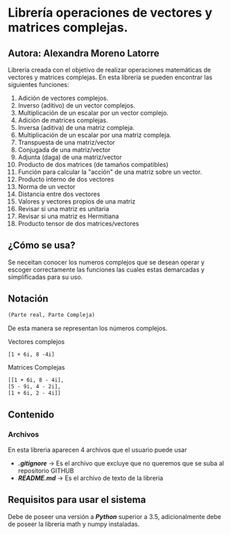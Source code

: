 # Librería operaciones de vectores y matrices complejas.
## Autora: Alexandra Moreno Latorre

Librería creada con el objetivo de realizar operaciones matemáticas de vectores y matrices complejas.
En esta librería se pueden encontrar las siguientes funciones:
 
1. Adición de vectores complejos.
2. Inverso (aditivo) de un vector complejos.
3. Multiplicación de un escalar por un vector complejo.
4. Adición de matrices complejas.
5. Inversa (aditiva) de una matriz compleja.
6. Multiplicación de un escalar por una matriz compleja.
7. Transpuesta de una matriz/vector
8.  Conjugada de una matriz/vector
9.  Adjunta (daga) de una matriz/vector
10. Producto de dos matrices (de tamaños compatibles)
11. Función para calcular la "acción" de una matriz sobre un vector.
12. Producto interno de dos vectores
13. Norma de un vector
14. Distancia entre dos vectores
15. Valores  y vectores propios de una matriz
16. Revisar si una matriz es unitaria
17. Revisar si una matriz es Hermitiana
18. Producto tensor de dos matrices/vectores

## ¿Cómo se usa?
Se neceitan conocer los numeros complejos que se desean operar y escoger correctamente las funciones las cuales estas demarcadas y simplificadas para su uso.


## Notación

``` txt
(Parte real, Parte Compleja)
```
De esta manera se representan los números complejos.

Vectores complejos

``` txt
[1 + 6i, 8 -4i]
```
Matrices Complejas
``` txt
[[1 + 6i, 8 - 4i],
[5 - 9i, 4 - 2i],
[1 + 6i, 2 - 4i]]
```

## Contenido


### Archivos

 
En esta libreria aparecen 4 archivos que el usuario puede usar


- ***.gitignore*** -> Es el archivo que excluye que no queremos que se suba al repositorio GITHUB
- ***README.md*** -> Es el archivo de texto de la libreria

## Requisitos para usar el sistema

Debe de poseer una versión a ***Python*** superior a 3.5, adicionalmente debe de poseer la libreria math y numpy instaladas.
